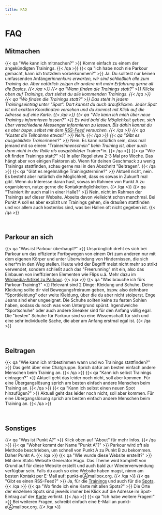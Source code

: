 ```yaml
---
title: FAQ
---
```

# FAQ

## Mitmachen
{{< qa "Wie kann ich mitmachen?" >}}
Komm einfach zu einem der angekündigten Trainings.
{{< /qa >}}
{{< qa "Ich habe noch nie Parkour gemacht, kann ich trotzdem vorbeikommen?" >}}
Ja. Du solltest nur keinen umfassenden Anfänger*innenkurs erwarten, wir sind schließlich alle zum Training da. Aber natürlich zeigen dir andere mit mehr Erfahrung gerne all die Basics.
{{< /qa >}}
{{< qa "Wann finden die Trainings statt?" >}}
Klicke oben auf Trainings, dort siehst du alle kommenden Trainings.
{{< /qa >}}
{{< qa "Wo finden die Trainings statt?" >}}
Das steht in jedem Trainingseintrag unter "Spot". Dort kannst du auch draufklicken. Jeder Spot ist mit exakten Koordinaten versehen und du kommst mit Klick auf die Adresse auf eine Karte.
{{< /qa >}}
{{< qa "Wie kann ich mich über neue Trainings informieren lassen?" >}}
Es wird bald die Möglichkeit geben, sich über verschiedene Messenger informieren zu lassen. Bis dahin kannst du es aber bspw. selbst mit dem [RSS-Feed](/events/index.xml) versuchen.
{{< /qa >}}
{{< qa "Kostet die Teilnahme etwas?" >}}
Nein.
{{< /qa >}}
{{< qa "Gibt es ausgebildete Trainer*innen?" >}}
Nein. Es kann natürlich sein, dass mal jemand mit so einem "Trainer*innenschein" beim Training ist, aber auch dann nicht in der Rolle als ausgebildete*r Trainer*in.
{{< /qa >}}
{{< qa "Wie oft finden Trainings statt?" >}}
In aller Regel etwa 2-3 Mal pro Woche. Das hängt aber von einigen Faktoren ab. Wenn für deinen Geschmack zu wenig Trainings stattfinden, schau gerne mal in den Abschnitt "Beitragen". 
{{< /qa >}}
{{< qa "Gibt es regelmäßige Trainingstermine?" >}}
Aktuell nicht, nein. Es besteht aber natürlich die Möglichkeit, dass es sowas in Zukunft mal gibt. Wenn du Interesse daran hast, sowas im Rahmen von Punkt A zu organisieren, nutze gerne die Kontaktmöglichkeiten.
{{< /qa >}}
{{< qa "Trainiert ihr auch mal in einer Halle?" >}}
Nein, nicht im Rahmen der Trainings auf dieser Website. Abseits davon vielleicht schon manchmal. Bei Punkt A soll es aber explizit um Trainings gehen, die draußen stattfinden und vor allem auch kostenlos sind, was bei Hallen oft nicht gegeben ist.
{{< /qa >}}

&nbsp;
## Parkour an sich
{{< qa "Was ist Parkour überhaupt?" >}}
Ursprünglich dreht es sich bei Parkour um das effiziente Fortbewegen von einem Ort zum anderen nur mit dem eigenen Körper und unter Überwindung von Hindernissen, die sich einer*m in den Weg stellen. Heute wird der Begriff meist nicht mehr so strikt verwendet, sondern schließt auch das "Freerunning" mit ein, also das Einbauen von ineffizienten Elementen wie Flips u.ä. Mehr dazu im [Wikipedia-Artikel zu Parkour](https://de.wikipedia.org/wiki/Parkour).
{{< /qa >}}
{{< qa "Was brauche ich fürs Parkour-Training?" >}}
Relevant sind 2 Dinge: Kleidung und Schuhe. Deine Kleidung sollte dir viel Bewegungsfreiraum geben, bspw. also dehnbare "Sportkleidung" oder weite Kleidung, über die du aber nicht stolperst. Enge Jeans sind eher ungeeignet. Die Schuhe sollten keine zu festen Sohlen haben, sodass du noch was vom Untergrund spürst. Irgendwelche "Sportschuhe" oder auch andere Sneaker sind für den Anfang völlig egal. Die "besten" Schuhe für Parkour sind so eine Wissenschaft für sich und eine sehr individuelle Sache, die aber am Anfang erstmal egal ist.
{{< /qa >}}

&nbsp;
## Beitragen
{{< qa "Wie kann ich mitbestimmen wann und wo Trainings stattfinden?" >}}
Das geht über eine Chatgruppe. Sprich dafür am besten einfach andere Menschen beim Training an.
{{< /qa >}}
{{< qa "Kann ich selbst Trainings eintragen?" >}}
Aktuell geht das leider noch nicht, soll aber kommen. Für eine Übergangslösung sprich am besten einfach andere Menschen beim Training an.
{{< /qa >}}
{{< qa "Kann ich selbst einen neuen Spot hinzufügen?" >}}
Aktuell geht das leider noch nicht, soll aber kommen. Für eine Übergangslösung sprich am besten einfach andere Menschen beim Training an.
{{< /qa >}}

&nbsp;
## Sonstiges
{{< qa "Was ist Punkt A?" >}}
Klick oben auf "About" für mehr Infos.
{{< /qa >}}
{{< qa "Woher kommt der Name \"Punkt A\"?" >}}
Parkour wird oft als Methode beschrieben, um schnell von Punkt A zu Punkt B zu bekommen. Daher Punkt A.
{{< /qa >}}
{{< qa "Wie wurde diese Website erstellt?" >}}
Mit dem Static Website Generator Hugo. Das Theme wird komplett von Grund auf für diese Website erstellt und auch bald zur Wiederverwendung verfügbar sein. Falls du auch so eine Website haben magst, nimm am besten Kontakt per E-Mail auf: punkt-aⒶmailbox.org.
{{< /qa >}}
{{< qa "Gibt es einen RSS-Feed?" >}}
Ja, für die [Trainings](/events/index.xml) und auch für die [Spots](/locations/index.xml).
{{< /qa >}}
{{< qa "Wo finde ich eine Karte mit allen Spots?" >}}
Die Orte der einzelnen Spots sind jeweils immer bei Klick auf die Adresse im Spot-Eintrag auf der [Karte](https://umap.openstreetmap.fr/en/map/punkt-a-spots_746905) verlinkt.
{{< /qa >}}
{{< qa "Ich habe weitere Fragen!" >}}
Bei weiteren Fragen, schreibt einfach eine E-Mail an punkt-aⒶmailbox.org.
{{< /qa >}}

